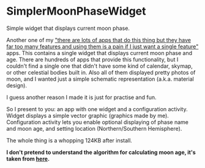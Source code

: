# SimplerMoonPhaseWidget
Simple widget that displays current moon phase.

Another one of my ["there are lots of apps that do this thing but they have far too many features and using them is a pain if I just want a single feature"](https://github.com/szycikm/LOSSimpleProfileSwitcher) apps. This contains a single widget that displays current moon phase and age. There are hundreds of apps that provide this functionality, but I couldn't find a single one that didn't have some kind of calendar, skymap, or other celestial bodies built in. Also all of them displayed pretty photos of moon, and I wanted just a simple schematic representation (a.k.a. material design).

I guess another reason I made it is just for practise and fun.

So I present to you: an app with one widget and a configuration activity. Widget displays a simple vector graphic (graphics made by me). Configuration activity lets you enable optional displaying of phase name and moon age, and setting location (Northern/Southern Hemisphere).

The whole thing is a whopping 124KB after install.

**I don't pretend to understand the algorithm for calculating moon age, it's taken from [here](http://conga.oan.es/~alonso/doku.php?id=blog:sun_moon_position#demostration_program_for_java_desktop).**
